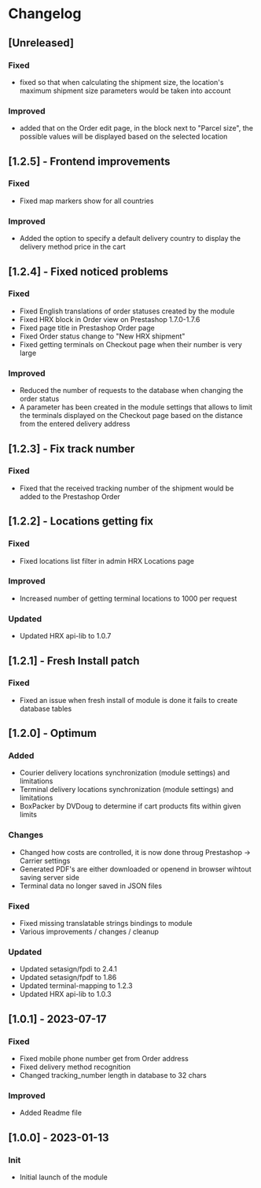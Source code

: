 # Changelog

## [Unreleased]
### Fixed
- fixed so that when calculating the shipment size, the location's maximum shipment size parameters would be taken into account

### Improved
- added that on the Order edit page, in the block next to "Parcel size", the possible values will be displayed based on the selected location

## [1.2.5] - Frontend improvements
### Fixed
- Fixed map markers show for all countries

### Improved
- Added the option to specify a default delivery country to display the delivery method price in the cart

## [1.2.4] - Fixed noticed problems
### Fixed
- Fixed English translations of order statuses created by the module
- Fixed HRX block in Order view on Prestashop 1.7.0-1.7.6
- Fixed page title in Prestashop Order page
- Fixed Order status change to "New HRX shipment"
- Fixed getting terminals on Checkout page when their number is very large

### Improved
- Reduced the number of requests to the database when changing the order status
- A parameter has been created in the module settings that allows to limit the terminals displayed on the Checkout page based on the distance from the entered delivery address

## [1.2.3] - Fix track number
### Fixed
- Fixed that the received tracking number of the shipment would be added to the Prestashop Order

## [1.2.2] - Locations getting fix
### Fixed
- Fixed locations list filter in admin HRX Locations page

### Improved
- Increased number of getting terminal locations to 1000 per request

### Updated
- Updated HRX api-lib to 1.0.7

## [1.2.1] - Fresh Install patch
### Fixed
- Fixed an issue when fresh install of module is done it fails to create database tables

## [1.2.0] - Optimum
### Added
- Courier delivery locations synchronization (module settings) and limitations
- Terminal delivery locations synchronization (module settings) and limitations
- BoxPacker by DVDoug to determine if cart products fits within given limits

### Changes
- Changed how costs are controlled, it is now done throug Prestashop -> Carrier settings
- Generated PDF's are either downloaded or openend in browser wihtout saving server side
- Terminal data no longer saved in JSON files

### Fixed
- Fixed missing translatable strings bindings to module
- Various improvements / changes / cleanup

### Updated
- Updated setasign/fpdi to 2.4.1
- Updated setasign/fpdf to 1.86
- Updated terminal-mapping to 1.2.3
- Updated HRX api-lib to 1.0.3 

## [1.0.1] - 2023-07-17
### Fixed
- Fixed mobile phone number get from Order address
- Fixed delivery method recognition
- Changed tracking_number length in database to 32 chars

### Improved
- Added Readme file

## [1.0.0] - 2023-01-13
### Init
- Initial launch of the module
